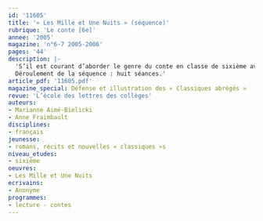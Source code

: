 ```yaml
---
id: '11605'
title: '« Les Mille et Une Nuits » (séquence)'
rubrique: 'Le conte [6e]'
annee: '2005'
magazine: 'n°6-7 2005-2006'
pages: '44'
description: |-
  'S’il est courant d’aborder le genre du conte en classe de sixième avec l’étude des recueils de Perrault ou des frères Grimm, il est peut-être plus inhabituel de proposer aux élèves la lecture des récits des « Mille et Une Nuits » ; certains de ces contes, l’« Histoire d’Aladdin » ou celle d’Ali Baba, par exemple, leur sont pourtant tout aussi familiers. La lecture de ces récits dans une édition abrégée (« Classiques abrégés », l’école des loisirs, 2005) permet de mieux connaître l’origine de ce texte de référence et de mettre en évidence le pouvoir civilisateur de la parole et de la littérature à travers les récits de Schéhérazade. Programmée au troisième trimestre en sixième, cette séquence favorise le réinvestissement de certains acquis de l’année : structure et temporalité du récit, rôle du narrateur ou morale des récits, qui furent évoqués lors de l’étude des fables, notamment. Elle aborde dans un premier temps les objectifs littéraires liés au genre du conte : lire un recueil de contes, identifier les caractéristiques du genre et les notions afférentes (le schéma narratif, le merveilleux, la couleur locale, la visée du conte), rédiger et enrichir un récit, évoquer la question du héros. Cette proposition d’étude répond également à des objectifs linguistiques (les paroles rapportées directement et leurs fonctions, le lexique de la couleur locale et les emprunts lexicaux, les procédés d’écriture de l’émerveillement). Enfin, elle offre des objectifs méthodologiques (utiliser les indications spatio-temporelles pour compléter un document, notice biographique ou carte géographique, lire avec expressivité) autant que culturels (travailler sur les représentations du monde oriental).
  Déroulement de la séquence : huit séances.'
article_pdf: '11605.pdf'
magazine_special: Défense et illustration des « Classiques abrégés »
revue: 'L’école des lettres des collèges'
auteurs:
- Marianne Aimé-Bielicki
- Anne Fraimbault
disciplines:
- français
jeunesse:
- romans, récits et nouvelles « classiques »s
niveau_etudes:
- sixième
oeuvres:
- Les Mille et Une Nuits
ecrivains:
- Anonyme
programmes:
- lecture - contes
---
```

